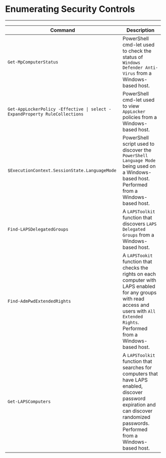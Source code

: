 # Enumerating Security Controls

***

| Command                                                                    | Description                                                                                                                                                                                  |
| -------------------------------------------------------------------------- | -------------------------------------------------------------------------------------------------------------------------------------------------------------------------------------------- |
| `Get-MpComputerStatus`                                                     | PowerShell cmd-let used to check the status of `Windows Defender Anti-Virus` from a Windows-based host.                                                                                      |
| `Get-AppLockerPolicy -Effective \| select -ExpandProperty RuleCollections` | PowerShell cmd-let used to view `AppLocker` policies from a Windows-based host.                                                                                                              |
| `$ExecutionContext.SessionState.LanguageMode`                              | PowerShell script used to discover the `PowerShell Language Mode` being used on a Windows-based host. Performed from a Windows-based host.                                                   |
| `Find-LAPSDelegatedGroups`                                                 | A `LAPSToolkit` function that discovers `LAPS Delegated Groups` from a Windows-based host.                                                                                                   |
| `Find-AdmPwdExtendedRights`                                                | A `LAPSTookit` function that checks the rights on each computer with LAPS enabled for any groups with read access and users with `All Extended Rights`. Performed from a Windows-based host. |
| `Get-LAPSComputers`                                                        | A `LAPSToolkit` function that searches for computers that have LAPS enabled, discover password expiration and can discover randomized passwords. Performed from a Windows-based host.        |
